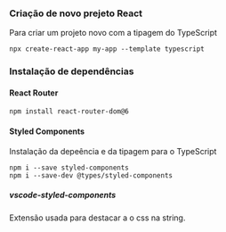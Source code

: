 
### Criação de novo prejeto React
Para criar um projeto novo com a tipagem do TypeScript

```
npx create-react-app my-app --template typescript
```


### Instalação de dependências

#### React Router
```
npm install react-router-dom@6
```

#### Styled Components
Instalação da depeência e da tipagem para o TypeScript
```
npm i --save styled-components
npm i --save-dev @types/styled-components
```
##### vscode-styled-components
Extensão usada para destacar a o css na string.